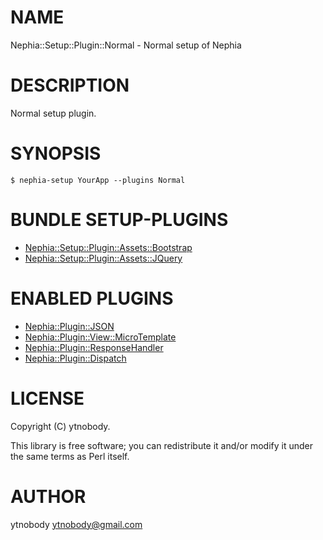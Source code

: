 # NAME

Nephia::Setup::Plugin::Normal - Normal setup of Nephia

# DESCRIPTION

Normal setup plugin.

# SYNOPSIS

    $ nephia-setup YourApp --plugins Normal

# BUNDLE SETUP-PLUGINS

- [Nephia::Setup::Plugin::Assets::Bootstrap](http://search.cpan.org/perldoc?Nephia::Setup::Plugin::Assets::Bootstrap)
- [Nephia::Setup::Plugin::Assets::JQuery](http://search.cpan.org/perldoc?Nephia::Setup::Plugin::Assets::JQuery)

# ENABLED PLUGINS

- [Nephia::Plugin::JSON](http://search.cpan.org/perldoc?Nephia::Plugin::JSON)
- [Nephia::Plugin::View::MicroTemplate](http://search.cpan.org/perldoc?Nephia::Plugin::View::MicroTemplate)
- [Nephia::Plugin::ResponseHandler](http://search.cpan.org/perldoc?Nephia::Plugin::ResponseHandler)
- [Nephia::Plugin::Dispatch](http://search.cpan.org/perldoc?Nephia::Plugin::Dispatch)

# LICENSE

Copyright (C) ytnobody.

This library is free software; you can redistribute it and/or modify
it under the same terms as Perl itself.

# AUTHOR

ytnobody <ytnobody@gmail.com>
